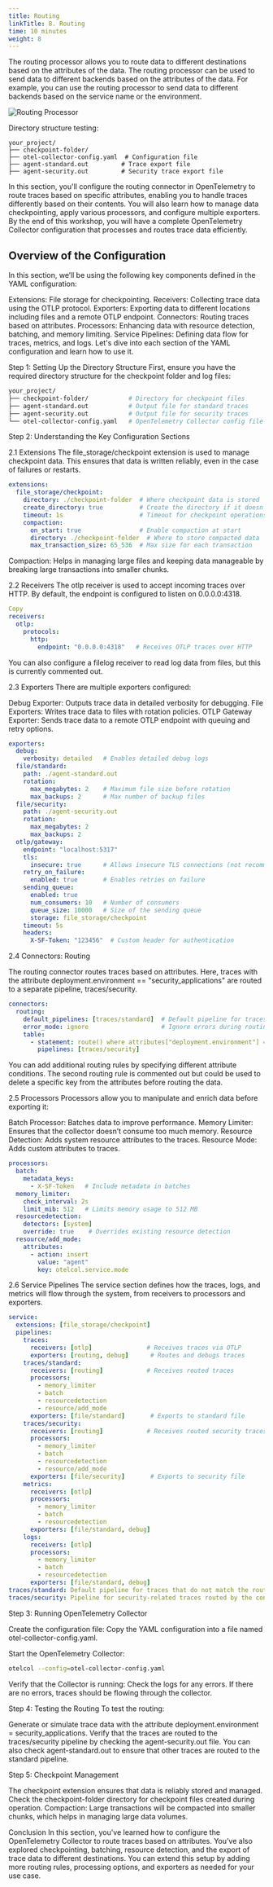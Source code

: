 ```yaml
---
title: Routing
linkTitle: 8. Routing
time: 10 minutes
weight: 8
---
```


The routing processor allows you to route data to different destinations based on the attributes of the data. The routing processor can be used to send data to different backends based on the attributes of the data. For example, you can use the routing processor to send data to different backends based on the service name or the environment.

![Routing Processor](../images/routing.png)

Directory structure testing:

```text
your_project/
├── checkpoint-folder/
├── otel-collector-config.yaml  # Configuration file
├── agent-standard.out         # Trace export file
├── agent-security.out         # Security trace export file
```

In this section, you'll configure the routing connector in OpenTelemetry to route traces based on specific attributes, enabling you to handle traces differently based on their contents. You will also learn how to manage data checkpointing, apply various processors, and configure multiple exporters. By the end of this workshop, you will have a complete OpenTelemetry Collector configuration that processes and routes trace data efficiently.

## Overview of the Configuration

In this section, we’ll be using the following key components defined in the YAML configuration:

Extensions: File storage for checkpointing.
Receivers: Collecting trace data using the OTLP protocol.
Exporters: Exporting data to different locations including files and a remote OTLP endpoint.
Connectors: Routing traces based on attributes.
Processors: Enhancing data with resource detection, batching, and memory limiting.
Service Pipelines: Defining data flow for traces, metrics, and logs.
Let's dive into each section of the YAML configuration and learn how to use it.

Step 1: Setting Up the Directory Structure
First, ensure you have the required directory structure for the checkpoint folder and log files:

```bash
your_project/
├── checkpoint-folder/           # Directory for checkpoint files
├── agent-standard.out           # Output file for standard traces
├── agent-security.out           # Output file for security traces
└── otel-collector-config.yaml   # OpenTelemetry Collector config file
```

Step 2: Understanding the Key Configuration Sections

2.1 Extensions
The file_storage/checkpoint extension is used to manage checkpoint data. This ensures that data is written reliably, even in the case of failures or restarts.

```yaml
extensions:
  file_storage/checkpoint:
    directory: ./checkpoint-folder  # Where checkpoint data is stored
    create_directory: true          # Create the directory if it doesn’t exist
    timeout: 1s                     # Timeout for checkpoint operations
    compaction:
      on_start: true                # Enable compaction at start
      directory: ./checkpoint-folder  # Where to store compacted data
      max_transaction_size: 65_536  # Max size for each transaction
```

Compaction: Helps in managing large files and keeping data manageable by breaking large transactions into smaller chunks.

2.2 Receivers
The otlp receiver is used to accept incoming traces over HTTP. By default, the endpoint is configured to listen on 0.0.0.0:4318.

```yaml
Copy
receivers:
  otlp:
    protocols:
      http:
        endpoint: "0.0.0.0:4318"   # Receives OTLP traces over HTTP
```

You can also configure a filelog receiver to read log data from files, but this is currently commented out.

2.3 Exporters
There are multiple exporters configured:

Debug Exporter: Outputs trace data in detailed verbosity for debugging.
File Exporters: Writes trace data to files with rotation policies.
OTLP Gateway Exporter: Sends trace data to a remote OTLP endpoint with queuing and retry options.

```yaml
exporters:
  debug:
    verbosity: detailed   # Enables detailed debug logs
  file/standard:
    path: ./agent-standard.out
    rotation:
      max_megabytes: 2    # Maximum file size before rotation
      max_backups: 2      # Max number of backup files
  file/security:
    path: ./agent-security.out
    rotation:
      max_megabytes: 2
      max_backups: 2
  otlp/gateway:
    endpoint: "localhost:5317"
    tls:
      insecure: true      # Allows insecure TLS connections (not recommended for production)
    retry_on_failure:
      enabled: true       # Enables retries on failure
    sending_queue:
      enabled: true
      num_consumers: 10   # Number of consumers
      queue_size: 10000   # Size of the sending queue
      storage: file_storage/checkpoint
    timeout: 5s
    headers:
      X-SF-Token: "123456"  # Custom header for authentication
```

2.4 Connectors: Routing

The routing connector routes traces based on attributes. Here, traces with the attribute deployment.environment == "security_applications" are routed to a separate pipeline, traces/security.

```yaml
connectors:
  routing:
    default_pipelines: [traces/standard]  # Default pipeline for traces
    error_mode: ignore                    # Ignore errors during routing
    table:
      - statement: route() where attributes["deployment.environment"] == "security_applications"
        pipelines: [traces/security]
```

You can add additional routing rules by specifying different attribute conditions. The second routing rule is commented out but could be used to delete a specific key from the attributes before routing the data.

2.5 Processors
Processors allow you to manipulate and enrich data before exporting it:

Batch Processor: Batches data to improve performance.
Memory Limiter: Ensures that the collector doesn’t consume too much memory.
Resource Detection: Adds system resource attributes to the traces.
Resource Mode: Adds custom attributes to traces.

```yaml
processors:
  batch:
    metadata_keys:
      - X-SF-Token   # Include metadata in batches
  memory_limiter:
    check_interval: 2s
    limit_mib: 512   # Limits memory usage to 512 MB
  resourcedetection:
    detectors: [system]
    override: true    # Overrides existing resource detection
  resource/add_mode:
    attributes:
      - action: insert
        value: "agent"
        key: otelcol.service.mode
```

2.6 Service Pipelines
The service section defines how the traces, logs, and metrics will flow through the system, from receivers to processors and exporters.

```yaml
service:
  extensions: [file_storage/checkpoint]
  pipelines:
    traces:
      receivers: [otlp]               # Receives traces via OTLP
      exporters: [routing, debug]      # Routes and debugs traces
    traces/standard:
      receivers: [routing]            # Receives routed traces
      processors:
        - memory_limiter
        - batch
        - resourcedetection
        - resource/add_mode
      exporters: [file/standard]       # Exports to standard file
    traces/security:
      receivers: [routing]            # Receives routed security traces
      processors:
        - memory_limiter
        - batch
        - resourcedetection
        - resource/add_mode
      exporters: [file/security]       # Exports to security file
    metrics:
      receivers: [otlp]
      processors:
        - memory_limiter
        - batch
        - resourcedetection
      exporters: [file/standard, debug]
    logs:
      receivers: [otlp]
      processors:
        - memory_limiter
        - batch
        - resourcedetection
      exporters: [file/standard, debug]
traces/standard: Default pipeline for traces that do not match the routing condition.
traces/security: Pipeline for security-related traces routed by the connector.
```

Step 3: Running OpenTelemetry Collector

Create the configuration file: Copy the YAML configuration into a file named otel-collector-config.yaml.

Start the OpenTelemetry Collector:

```bash
otelcol --config=otel-collector-config.yaml
```

Verify that the Collector is running: Check the logs for any errors. If there are no errors, traces should be flowing through the collector.

Step 4: Testing the Routing
To test the routing:

Generate or simulate trace data with the attribute deployment.environment = security_applications.
Verify that the traces are routed to the traces/security pipeline by checking the agent-security.out file.
You can also check agent-standard.out to ensure that other traces are routed to the standard pipeline.

Step 5: Checkpoint Management

The checkpoint extension ensures that data is reliably stored and managed. Check the checkpoint-folder directory for checkpoint files created during operation.
Compaction: Large transactions will be compacted into smaller chunks, which helps in managing large data volumes.

Conclusion
In this section, you've learned how to configure the OpenTelemetry Collector to route traces based on attributes. You’ve also explored checkpointing, batching, resource detection, and the export of trace data to different destinations. You can extend this setup by adding more routing rules, processing options, and exporters as needed for your use case.
